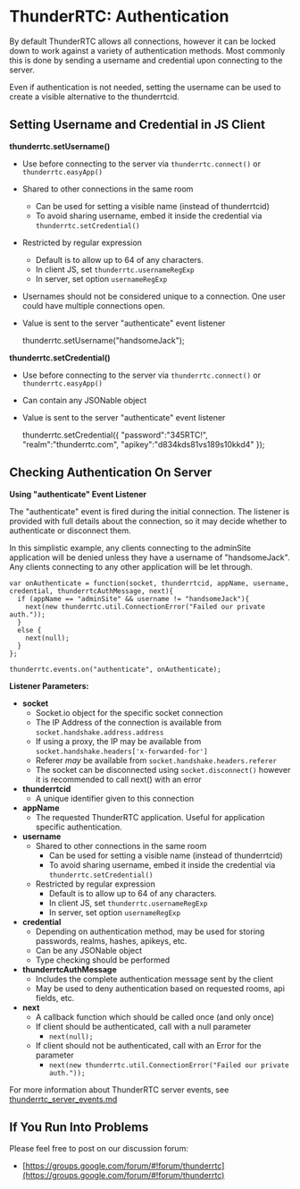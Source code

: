 ThunderRTC: Authentication
=======================

By default ThunderRTC allows all connections, however it can be locked down to work against a variety of authentication methods. Most commonly this is done by sending a username and credential upon connecting to the server.

Even if authentication is not needed, setting the username can be used to create a visible alternative to the thunderrtcid.

Setting Username and Credential in JS Client
--------------------------------------------

**thunderrtc.setUsername()**

 - Use before connecting to the server via `thunderrtc.connect()` or `thunderrtc.easyApp()`
 - Shared to other connections in the same room
   - Can be used for setting a visible name (instead of thunderrtcid)
   - To avoid sharing username, embed it inside the credential via `thunderrtc.setCredential()`
 - Restricted by regular expression
   - Default is to allow up to 64 of any characters. 
   - In client JS, set `thunderrtc.usernameRegExp`
   - In server, set option `usernameRegExp`
 - Usernames should not be considered unique to a connection. One user could have multiple connections open. 
 - Value is sent to the server "authenticate" event listener  


    thunderrtc.setUsername("handsomeJack");


**thunderrtc.setCredential()**

 - Use before connecting to the server via `thunderrtc.connect()` or `thunderrtc.easyApp()`
 - Can contain any JSONable object
 - Value is sent to the server "authenticate" event listener  


    thunderrtc.setCredential({
      "password":"345RTC!",
      "realm":"thunderrtc.com",
      "apikey":"d834kds81vs189s10kkd4"
    });


Checking Authentication On Server
---------------------------------

**Using "authenticate" Event Listener**

The "authenticate" event is fired during the initial connection. The listener is provided with full details about the connection, so it may decide whether to authenticate or disconnect them.

In this simplistic example, any clients connecting to the adminSite application will be denied unless they have a username of "handsomeJack". Any clients connecting to any other application will be let through.


    var onAuthenticate = function(socket, thunderrtcid, appName, username, credential, thunderrtcAuthMessage, next){
      if (appName == "adminSite" && username != "handsomeJack"){
        next(new thunderrtc.util.ConnectionError("Failed our private auth."));
      }
      else {
        next(null);
      }
    };
    
    thunderrtc.events.on("authenticate", onAuthenticate);

 
**Listener Parameters:**

 - **socket**
   - Socket.io object for the specific socket connection 
   - The IP Address of the connection is available from `socket.handshake.address.address`
   - If using a proxy, the IP may be available from `socket.handshake.headers['x-forwarded-for']`
   - Referer *may* be available from `socket.handshake.headers.referer`
   - The socket can be disconnected using `socket.disconnect()` however it is recommended to call next() with an error
 - **thunderrtcid**
   - A unique identifier given to this connection
 - **appName**
   - The requested ThunderRTC application. Useful for application specific authentication.
 - **username**
   - Shared to other connections in the same room
     - Can be used for setting a visible name (instead of thunderrtcid)
     - To avoid sharing username, embed it inside the credential via `thunderrtc.setCredential()`
   - Restricted by regular expression
     - Default is to allow up to 64 of any characters. 
     - In client JS, set `thunderrtc.usernameRegExp`
     - In server, set option `usernameRegExp`
 - **credential**
   - Depending on authentication method, may be used for storing passwords, realms, hashes, apikeys, etc. 
   - Can be any JSONable object
   - Type checking should be performed 
 - **thunderrtcAuthMessage**
   - Includes the complete authentication message sent by the client
   - May be used to deny authentication based on requested rooms, api fields, etc. 
 - **next**
   - A callback function which should be called once (and only once)
   - If client should be authenticated, call with a null parameter
     - `next(null);`
   - If client should not be authenticated, call with an Error for the parameter
     - `next(new thunderrtc.util.ConnectionError("Failed our private auth."));`    

For more information about ThunderRTC server events, see [thunderrtc_server_events.md](thunderrtc_server_events.md)


If You Run Into Problems
------------------------
Please feel free to post on our discussion forum:

 - [https://groups.google.com/forum/#!forum/thunderrtc](https://groups.google.com/forum/#!forum/thunderrtc)
